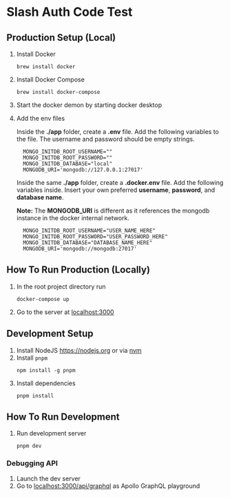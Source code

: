 # Slash Auth Code Test

## Production Setup (Local)

1. Install Docker

   ```
   brew install docker
   ```

1. Install Docker Compose

   ```
   brew install docker-compose
   ```

1. Start the docker demon by starting docker desktop

1. Add the env files

   Inside the **./app** folder, create a **.env** file. Add the following variables to the file. The username and password should be empty strings.

   ```
     MONGO_INITDB_ROOT_USERNAME=""
     MONGO_INITDB_ROOT_PASSWORD=""
     MONGO_INITDB_DATABASE="local"
     MONGODB_URI='mongodb://127.0.0.1:27017'
   ```

   Inside the same **./app** folder, create a **.docker.env** file. Add the following variables inside. Insert your own preferred **username**, **password**, and **database name**.

   **Note:** The **MONGODB_URI** is different as it references the mongodb instance in the docker internal network.

   ```
     MONGO_INITDB_ROOT_USERNAME="USER_NAME_HERE"
     MONGO_INITDB_ROOT_PASSWORD="USER_PASSWORD_HERE"
     MONGO_INITDB_DATABASE="DATABASE_NAME_HERE"
     MONGODB_URI='mongodb://mongodb:27017'
   ```

## How To Run Production (Locally)

1. In the root project directory run

   ```
   docker-compose up
   ```

1. Go to the server at [localhost:3000](http://localhost:3000)

## Development Setup

1. Install NodeJS https://nodejs.org or via [nvm](https://github.com/nvm-sh/nvm)
1. Install `pnpm`
   ```
   npm install -g pnpm
   ```
1. Install dependencies
   ```
   pnpm install
   ```

## How To Run Development

1. Run development server
   ```
   pnpm dev
   ```

### Debugging API

1. Launch the dev server
1. Go to [localhost:3000/api/graphql](http://localhost:3000/api/graphql) as Apollo GraphQL playground
